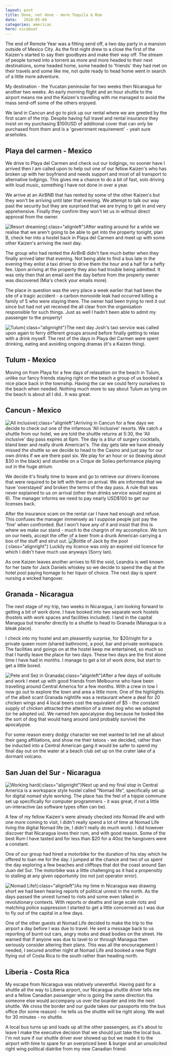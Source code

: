 ```yaml
---
layout: post
title: Done, not done - more Tequila & Rum
date:   2018-05-04
categories: americas
hero: nicaboat
---
```


The end of Remote Year was a fitting send off, a two day party in a mansion outside of Mexico City. As the first night drew to a close the first of the Kaizen's started to say their goodbyes and make their way off. The stream of people turned into a torrent as more and more headed to their next destinations, some headed home, some headed to 'friends' they had met on their travels and some like me, not quite ready to head home went in search of a little more adventure.

My destination - the Yucatan peninsular for two weeks then Nicaragua for another two weeks. An early morning flight and an hour shuttle to the airport means me and the Kaizen's travelling with me managed to avoid the mass send-off some of the others enjoyed.

We land in Cancun and go to pick up our rental where we are greeted by the first scam of the trip. Despite having full travel and rental insurance they insist on my purchasing $100USD of additional cover that can only be purchased from them and is a 'government requirement' - yeah sure arseholes.

## Playa del carmen - Mexico

We drive to Playa del Carmen and check out our lodgings, no sooner have I arrived then I am called upon to help out one of our fellow Kaizen's who has broken up with her boyfriend and needs support and most of all transport to alternative lodgings. This gives me a chance to do a bit of fast, solo driving with loud music, something I have not done in over a year.

We arrive at an AirBNB that has rented by some of the other Kaizen's but they won't be arriving until later that evening. We attempt to talk our way past the security but they are surprised that we are trying to get in and very apprehensive. Finally they confirm they won't let us in without direct approval from the owner.

![Resort dreaming](/assets/img/posts/resort_dreaming.png){:class="alignleft"}After waiting around for a while we realise that we aren't going to be able to get into the property tonight, plan B, check her into a hostel back in Playa del Carmen and meet up with some other Kaizen's arriving the next day.

The group who had rented the AirBnB didn't fare much better when they finally arrived later that evening. Not being able to find a bus late in the evening they enlist a taxi driver to drive them the hour and a half for a hefty fee. Upon arriving at the property they also had trouble being admitted. It was only then that an email sent the day before from the property owner was discovered (Mia's check your emails more). 

The place in question was the very place a week earlier that had been the site of a tragic accident - a carbon monoxide leak had occurred killing a family of 5 who were staying there. The owner had been trying to rent it out since but had not yet received the all clear from the organisation responsible for such things. Just as well I hadn't been able to admit my passenger to the property!

![Tulum](/assets/img/posts/tulum.png){:class="alignright"}The next day Josh's taxi service was called upon again to ferry different groups around before finally getting to relax with a drink myself. The rest of the days in Playa del Carmen were spent drinking, eating and avoiding ongoing dramas (it's a Kaizen thing).

## Tulum - Mexico

Moving on from Playa for a few days of relaxation on the beach in Tulum, unlike our fancy friends staying right on the beach a group of us booked a nice place back in the township. Having the car we could ferry ourselves to the beach when needed. Nothing much more to say about Tulum as lying on the beach is about all I did.. It was great.

## Cancun - Mexico

![All inclusive](/assets/img/posts/all_inclusive.png){:class="alignleft"}Arriving in Cancun for a few days we decide to check out one of the infamous 'All inclusive' resorts. We catch a shuttle from our hotel, we are told the shuttle returns at 5:30, the 'All inclusive' day pass expires at 6pm. The day is a blur of surgery cocktails, bland beer and really drunk American's. The day gets late we have already missed the shuttle so we decide to head to the Casino and just pay for our own drinks if we are there past six. We play for an hour or so (leaving about $30 in the black) and stumble on a Cirque de Solieu performance playing out in the huge atrium.

We decide it's finally time to leave and go to retrieve our drivers licenses that were required to be left with them on arrival. We are informed that we have 'overstayed' and broken the terms of the day pass. A rule that was never explained to us on arrival (other than drinks service would expire at 6). The manager informs we need to pay nearly USD$100 to get our licenses back.

After the insurance scam on the rental car I have had enough and refuse. This confuses the manager immensely as I suppose people just pay the 'fine' when confronted. But I won't have any of it and insist that this is where we make our stand - much to the chargrin of my accomplice. We turn on our heels, accept the offer of a beer from a drunk American carrying a box of the stuff and strut out.
![Bottle of Jack by the pool](/assets/img/posts/jack_by_the_pool.png){:class="alignright"}
Luckily my licence was only an expired old licence for which I didn't have much use anyways (Sorry Ian).

As one Kaizen leaves another arrives to fill the void, Leandra is well known for her taste for Jack Daniels whiskey so we decide to spend the day at the hotel pool paying homage to her liquor of choice. The next day is spent nursing a wicked hangover.


## Granada - Nicaragua

The next stage of my trip, two weeks in Nicaragua, I am looking forward to getting a bit of work done. I have booked into two separate work hostels (hostels with work spaces and facilities included). I land in the capital Managua but transfer directly to a shuttle to head to Granada (Managua is a bleak place).

I check into my hostel and am pleasently surprise, for $20/night for a private queen room (shared bathroom), a pool, bar and private workspace. The facilities and goings on at the hostel keep me entertained, so much so that I hardly leave the place for two days. These two days are the first alone time I have had in months. I manage to get a lot of work done, but start to get a little bored.

![Pete and Sez in Granada](/assets/img/posts/pete_and_sez_granada.png){:class="alignleft"}After a few days of solitude and work I meet up with good friends from Melbourne who have been travelling around Central America for a few months. With a crew in tow I now go out to explore the town and area a little more. One of the highlights of the albeit scant Granada nightlife was a restaurant where a deal for 20 chicken wings and 4 local beers cost the equivalent of $5 - the constant supply of chicken attracted the attention of a street dog who we adopted (or he adopted us). We named him apocalypse dog because he looked like the sort of dog that would hang around (and probably survive) the apocalypse.

For some reason every dodgy character we met wanted to tell me all about their gang affiliations, and show me their tatoos - we decided, rather than be inducted into a Central American gang it would be safer to spend my final day out on the water at a beach club set up on the crater lake of a dormant volcano.

## San Juan del Sur - Nicaragua

![Working hard](/assets/img/posts/hammock.png){:class="alignright"}Next up and my final stop in Central America is a workspace style hostel called "Nomad life", specifically set up for digital nomad style working. The place has the feel of a hippie commune set up specifically for computer programmers - it was great, if not a little un-interactive (as software types often can be).

A few of my fellow Kaizen's were already checked into Nomad life and with one more coming to visit, I didn't really spend a lot of time at Nomad Life living the digital Nomad life (ie, I didn't really do much work). I did however discover that Nicaragua loves their rum, and with good reason. Some of the best Rum I have tasted and for less than $20 for a 40oz the hangovers were a constant.

One of our group had hired a motorbike for the duration of his stay which he offered to loan me for the day. I jumped at the chance and two of us spent the day exploring a few beaches and clifftops that dot the coast around San Juan del Sur. The motorbike was a little challenging as it had a propensitiy to stalling at any given opportunity (no not just operator error).

![Nomad Life!](/assets/img/posts/nomadlife.png){:class="alignleft"}As my time in Nicaragua was drawing short we had been hearing reports of political unrest in the north. As the days passed the unrest turned to riots and some even talked in revolutionary contexts. With reports or deaths and large scale riots and matching police suppression I started to get a little concerned as I was due to fly out of the capital in a few days.

One of the other guests at Nomad Life decided to make the trip to the airport a day before I was due to travel. He sent a message back to us reporting of burnt out cars, angry mobs and dead bodies on the street. He warned that if anyone was due to tavel to or through Managua then seriously consider altering their plans. This was all the encouragement I needed, I secured another night at Nomad Life and booked a new flight flying out of Costa Rica to the south rather than heading north.

## Liberia - Costa Rica

My escape from Nicaragua was relatively uneventful. Having paid for a shuttle all the way to Liberia airport, our Nicaragua shuttle driver tells me and a fellow Canadian passenger who is going the same direction tha someone else would accompany us over the boarder and into the next shuttle. We cross the border and our guide takes our passports into the bus office (for some reason) - he tells us the shuttle will be right along. We wait for 30 minutes - no shuttle. 

A local bus turns up and loads up all the other passengers, as it's about to leave I make the executive decision that we should just take the local bus. I'm not sure if our shuttle driver ever showed up but we made it to the airport with time to spare for an overpriced beer & burger and an unsolicited right wing political diatribe from my new Canadian friend.